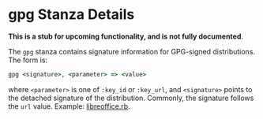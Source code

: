 # gpg Stanza Details

**This is a stub for upcoming functionality, and is not fully documented**.

The `gpg` stanza contains signature information for GPG-signed distributions. The form is:

```ruby
gpg <signature>, <parameter> => <value>
```

where `<parameter>` is one of `:key_id` or `:key_url`, and `<signature>` points to the detached signature of the distribution. Commonly, the signature follows the `url` value. Example: [libreoffice.rb](https://github.com/caskroom/homebrew-cask/blob/ae2b41394f19c864c3ff9dee0818620715fcc07e/Casks/libreoffice.rb#L13#L14).